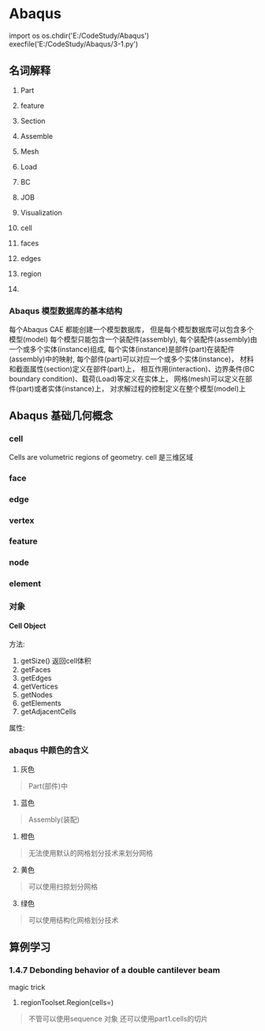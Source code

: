 # Abaqus

import os
os.chdir('E:/CodeStudy/Abaqus')
execfile('E:/CodeStudy/Abaqus/3-1.py')

## 名词解释

1. Part

2. feature

2. Section
3. Assemble
4. Mesh
5. Load
6. BC
7. JOB
8. Visualization
9. cell
10. faces
11. edges
12. region
13. 

### Abaqus 模型数据库的基本结构

每个Abaqus CAE 都能创建一个模型数据库，
但是每个模型数据库可以包含多个模型(model)
每个模型只能包含一个装配件(assembly),
每个装配件(assembly)由一个或多个实体(instance)组成,
每个实体(instance)是部件(part)在装配件(assembly)中的映射,
每个部件(part)可以对应一个或多个实体(instance)，
材料和截面属性(section)定义在部件(part)上，
相互作用(interaction)、边界条件(BC boundary condition)、载荷(Load)等定义在实体上，
网格(mesh)可以定义在部件(part)或者实体(instance)上，
对求解过程的控制定义在整个模型(model)上

## Abaqus 基础几何概念

### cell

Cells are volumetric regions of geometry.
cell 是三维区域

### face

### edge
### vertex
### feature
### node
### element

### 对象
#### Cell Object
方法:

1. getSize()
返回cell体积
2. getFaces
3. getEdges
4. getVertices
5. getNodes
6. getElements
7. getAdjacentCells

属性:


### abaqus 中颜色的含义
1. 灰色
> Part(部件)中
1. 蓝色
> Assembly(装配)
1. 橙色
> 无法使用默认的网格划分技术来划分网格
2. 黄色
> 可以使用扫掠划分网格
3. 绿色
> 可以使用结构化网格划分技术


## 算例学习
### 1.4.7 Debonding behavior of a double cantilever beam



magic trick

1. regionToolset.Region(cells=)
> 不管可以使用sequence 对象 还可以使用part1.cells的切片